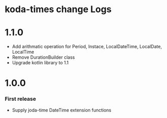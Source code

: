 # koda-times change Logs


# 1.1.0

*   Add arithmatic operation for Period, Instace, LocalDateTime, LocalDate, LocalTime
*   Remove DurationBuilder class
* Upgrade kotlin library to 1.1 

# 1.0.0

### First release

*   Supply joda-time DateTime extension functions